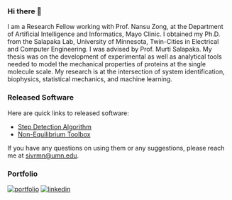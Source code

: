 ### Hi there 👋
I am a Research Fellow working with Prof. Nansu Zong, at the Department of Artificial Intelligence and Informatics, Mayo Clinic. I obtained my Ph.D. from the Salapaka Lab, University of Minnesota, Twin-Cities in Electrical and Computer Engineering. I was advised by Prof. Murti Salapaka. My thesis was on the development of experimental as well as analytical tools needed to model the mechanical properties of proteins at the single molecule scale. My research is at the intersection of system identification, biophysics, statistical mechanics, and machine learning.

### Released Software
Here are quick links to released software:
- [Step Detection Algorithm](https://github.com/SalapakaLab-SIMBioSys/Step-Detection-Algorithm) 
- [Non-Equilibrium Toolbox](https://github.com/SalapakaLab-SIMBioSys/Non-Equilibrium-Toolbox)

If you have any questions on using them or any suggestions, please reach me at sivrmn@umn.edu.

### Portfolio
[![portfolio](https://img.shields.io/badge/my_portfolio-000?style=for-the-badge&logo=ko-fi&logoColor=white)](https://sivrmn.github.io/)
[![linkedin](https://img.shields.io/badge/linkedin-0A66C2?style=for-the-badge&logo=linkedin&logoColor=white)](https://www.linkedin.com/in/sivrmn/)

<!--
**sivrmn/sivrmn** is a ✨ _special_ ✨ repository because its `README.md` (this file) appears on your GitHub profile.

Here are some ideas to get you started:

- 🔭 I’m currently working on ...
- 🌱 I’m currently learning ...
- 👯 I’m looking to collaborate on ...
- 🤔 I’m looking for help with ...
- 💬 Ask me about ...
- 📫 How to reach me: ...
- 😄 Pronouns: ...
- ⚡ Fun fact: ...
-->
